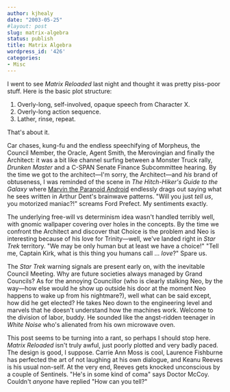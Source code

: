 ```yaml
---
author: kjhealy
date: "2003-05-25"
#layout: post
slug: matrix-algebra
status: publish
title: Matrix Algebra
wordpress_id: '426'
categories:
- Misc
---
```


I went to see *Matrix Reloaded* last night and thought it was pretty piss-poor stuff. Here is the basic plot structure:

1.  Overly-long, self-involved, opaque speech from Character X.
2.  Overly-long action sequence.
3.  Lather, rinse, repeat.

That's about it.
 
 Car chases, kung-fu and the endless speechifying of Morpheus, the Council Member, the Oracle, Agent Smith, the Merovingian and finally the Architect: it was a bit like channel surfing between a Monster Truck rally, *Drunken Master* and a C-SPAN Senate Finance Subcommittee hearing. By the time we got to the architect—I'm sorry, the Architect—and *his* brand of obtuseness, I was reminded of the scene in *The Hitch-Hiker's Guide to the Galaxy* where [Marvin the Paranoid Android](http://www.kodie.demon.co.uk/marvin.htm) endlessly drags out saying what he sees written in Arthur Dent's brainwave patterns. "Will you just *tell us*, you motorized maniac?!" screams Ford Prefect. My sentiments exactly.

The underlying free-will vs determinism idea wasn't handled terribly well, with gnomic wallpaper covering over holes in the concepts. By the time we confront the Architect and discover that Choice is the problem and Neo is interesting because of his love for Trinity—well, we've landed right in *Star Trek* territory. "We may be only human but at least we have a choice!" "Tell me, Captain Kirk, what is this thing you humans call … *love*?" Spare us.

The *Star Trek* warning signals are present early on, with the inevitable Council Meeting. Why are future societies always managed by Grand Councils? As for the annoying Councillor (who is clearly stalking Neo, by the way—how else would he show up outside his door at the moment Neo happens to wake up from his nightmare?), well what can be said except, how did he get elected? He takes Neo down to the engineering level and marvels that he doesn't understand how the machines work. Welcome to the division of labor, buddy. He sounded like the angst-ridden teenager in *White Noise* who's alienated from his own microwave oven.

This post seems to be turning into a rant, so perhaps I should stop here. *Matrix Reloaded* isn't truly awful, just poorly plotted and very badly paced. The design is good, I suppose. Carrie Ann Moss is cool, Laurence Fishburne has perfected the art of not laughing at his own dialogue, and Keanu Reeves is his usual non-self. At the very end, Reeves gets knocked unconscious by a couple of Sentinels. "He's in some kind of coma" says Doctor McCoy. Couldn't *anyone* have replied "How can you tell?"
